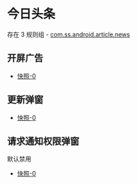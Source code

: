# 今日头条

存在 3 规则组 - [com.ss.android.article.news](/src/apps/com.ss.android.article.news.ts)

## 开屏广告

- [快照-0](https://gkd-kit.gitee.io/import/12684954)

## 更新弹窗

- [快照-0](https://gkd-kit.gitee.io/import/12685000)

## 请求通知权限弹窗

默认禁用

- [快照-0](https://gkd-kit.gitee.io/import/12706699)
